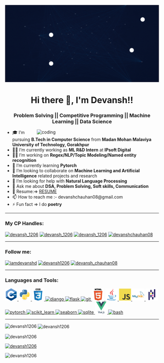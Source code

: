 <img src="github banner.gif">
<h1 align="center">Hi there 👋, I'm Devansh!!</h1>
<h3 align="center">Problem Solving || Competitive Programming || Machine Learning || Data Science</h3>
<img align="right" alt="coding" width="400" src="https://user-images.githubusercontent.com/55389276/140866485-8fb1c876-9a8f-4d6a-98dc-08c4981eaf70.gif">

<ul>

<li>🎓 I’m pursuing <b>B.Tech in Computer Science</b> from <b>Madan Mohan Malaviya University of Technology, Gorakhpur</b></li>
<li>🧑‍💻 I’m currently working as <b>ML R&D Intern</b> at <b>IPsoft Digital</b></li>
<li>🧑‍💻 I’m working on <b>Regex/NLP/Topic Modeling/Named entity recognition</b></li>
<li>🌱 I’m currently learning <b>Pytorch</b></li>
<li>👯 I’m looking to collaborate on <b>Machine Learning and Artificial Intelligence</b> related projects and research</li>
<li>🤝 I’m looking for help with <b>Natural Language Processing</b></li>
<li>💬 Ask me about <b>DSA, Problem Solving, Soft skills, Communication</b></li>
<li>📔 Resume:=> <a href="https://drive.google.com/file/d/1Zt0U9NcDJP343I_MmKdX-zllAmcgVXI2/view?usp=drive_link">RESUME</a> </li>
<li>📫 How to reach me :- devanshchauhan08@gmail.com</li>
<li>⚡ Fun fact => I do <b>poetry</b></li>
</ul>
<hr>
<h3 align="left">My CP Handles:</h3>
<p align="left">
<a href="https://www.codechef.com/users/devansh_1206" target="blank"><img align="center" src="https://cdn.jsdelivr.net/npm/simple-icons@3.1.0/icons/codechef.svg" alt="devansh_1206" height="30" width="40" /></a>
<a href="https://codeforces.com/profile/devansh_1206" target="blank"><img align="center" src="https://raw.githubusercontent.com/rahuldkjain/github-profile-readme-generator/master/src/images/icons/Social/codeforces.svg" alt="devansh_1206" height="30" width="40" /></a>
<a href="https://www.leetcode.com/devansh_1206" target="blank"><img align="center" src="https://raw.githubusercontent.com/rahuldkjain/github-profile-readme-generator/master/src/images/icons/Social/leet-code.svg" alt="devansh_1206" height="30" width="40" /></a>
<a href="https://auth.geeksforgeeks.org/user/devanshchauhan08" target="blank"><img align="center" src="https://raw.githubusercontent.com/rahuldkjain/github-profile-readme-generator/master/src/images/icons/Social/geeks-for-geeks.svg" alt="devanshchauhan08" height="30" width="40" /></a>
</p>
<hr>
<h3 align="left">Follow me:</h3>
<p align="left">
<a href="https://twitter.com/iamdevanshd" target="blank"><img align="center" src="https://raw.githubusercontent.com/rahuldkjain/github-profile-readme-generator/master/src/images/icons/Social/twitter.svg" alt="iamdevanshd" height="30" width="40" /></a>
<a href="https://linkedin.com/in/devansh1206" target="blank"><img align="center" src="https://raw.githubusercontent.com/rahuldkjain/github-profile-readme-generator/master/src/images/icons/Social/linked-in-alt.svg" alt="devansh1206" height="30" width="40" /></a>
<a href="https://instagram.com/devansh_chauhan08" target="blank"><img align="center" src="https://raw.githubusercontent.com/rahuldkjain/github-profile-readme-generator/master/src/images/icons/Social/instagram.svg" alt="devansh_chauhan08" height="30" width="40" /></a>
</p>
<hr>
<h3 align="left">Languages and Tools:</h3>
<p align="left"> 
  <a href="https://www.w3schools.com/cpp/" target="_blank" rel="noreferrer"> <img src="https://raw.githubusercontent.com/devicons/devicon/master/icons/cplusplus/cplusplus-original.svg" alt="cplusplus" width="40" height="40"/> </a>
  <a href="https://www.python.org" target="_blank" rel="noreferrer"> <img src="https://raw.githubusercontent.com/devicons/devicon/master/icons/python/python-original.svg" alt="python" width="40" height="40"/> </a>
  <a href="https://www.w3schools.com/css/" target="_blank" rel="noreferrer"> <img src="https://raw.githubusercontent.com/devicons/devicon/master/icons/css3/css3-original-wordmark.svg" alt="css3" width="40" height="40"/> </a>
  <a href="https://www.djangoproject.com/" target="_blank" rel="noreferrer"> <img src="https://cdn.worldvectorlogo.com/logos/django.svg" alt="django" width="40" height="40"/> </a>
  <a href="https://flask.palletsprojects.com/" target="_blank" rel="noreferrer"> <img src="https://www.vectorlogo.zone/logos/pocoo_flask/pocoo_flask-icon.svg" alt="flask" width="40" height="40"/> </a> <a href="https://git-scm.com/" target="_blank" rel="noreferrer"> <img src="https://www.vectorlogo.zone/logos/git-scm/git-scm-icon.svg" alt="git" width="40" height="40"/> </a>
  <a href="https://www.w3.org/html/" target="_blank" rel="noreferrer"> <img src="https://raw.githubusercontent.com/devicons/devicon/master/icons/html5/html5-original-wordmark.svg" alt="html5" width="40" height="40"/> </a>
  <a href="https://www.java.com" target="_blank" rel="noreferrer"> <img src="https://raw.githubusercontent.com/devicons/devicon/master/icons/java/java-original.svg" alt="java" width="40" height="40"/> </a>
  <a href="https://developer.mozilla.org/en-US/docs/Web/JavaScript" target="_blank" rel="noreferrer"> <img src="https://raw.githubusercontent.com/devicons/devicon/master/icons/javascript/javascript-original.svg" alt="javascript" width="40" height="40"/> </a>
  <a href="https://www.mysql.com/" target="_blank" rel="noreferrer"> <img src="https://raw.githubusercontent.com/devicons/devicon/master/icons/mysql/mysql-original-wordmark.svg" alt="mysql" width="40" height="40"/> </a> 
  <a href="https://pandas.pydata.org/" target="_blank" rel="noreferrer"> <img src="https://raw.githubusercontent.com/devicons/devicon/2ae2a900d2f041da66e950e4d48052658d850630/icons/pandas/pandas-original.svg" alt="pandas" width="40" height="40"/> </a> 
  <a href="https://pytorch.org/" target="_blank" rel="noreferrer"> <img src="https://www.vectorlogo.zone/logos/pytorch/pytorch-icon.svg" alt="pytorch" width="40" height="40"/> </a>
  <a href="https://scikit-learn.org/" target="_blank" rel="noreferrer"> <img src="https://upload.wikimedia.org/wikipedia/commons/0/05/Scikit_learn_logo_small.svg" alt="scikit_learn" width="40" height="40"/> </a>
  <a href="https://seaborn.pydata.org/" target="_blank" rel="noreferrer"> <img src="https://seaborn.pydata.org/_images/logo-mark-lightbg.svg" alt="seaborn" width="40" height="40"/> </a>
  <a href="https://www.sqlite.org/" target="_blank" rel="noreferrer"> <img src="https://www.vectorlogo.zone/logos/sqlite/sqlite-icon.svg" alt="sqlite" width="40" height="40"/> </a>
  <a href="https://vuejs.org/" target="_blank" rel="noreferrer"> <img src="https://raw.githubusercontent.com/devicons/devicon/master/icons/vuejs/vuejs-original-wordmark.svg" alt="vuejs" width="40" height="40"/> </a>
<a href="https://www.gnu.org/software/bash/" target="_blank" rel="noreferrer"> <img src="https://www.vectorlogo.zone/logos/gnu_bash/gnu_bash-icon.svg" alt="bash" width="40" height="40"/> </a> </p>
<hr>
<p><img align="left" src="https://github-readme-stats.vercel.app/api/top-langs?username=devansh1206&show_icons=true&locale=en&layout=compact" alt="devansh1206" /></p>

<p>&nbsp;<img align="center" src="https://github-readme-stats.vercel.app/api?username=devansh1206&show_icons=true&locale=en" alt="devansh1206" /></p>

<p><img align="center" src="https://github-readme-streak-stats.herokuapp.com/?user=devansh1206&" alt="devansh1206" /></p>
<p align="left"> <a href="https://github.com/ryo-ma/github-profile-trophy"><img src="https://github-profile-trophy.vercel.app/?username=devansh1206" alt="devansh1206" /></a> </p>

<p align="left"> <img src="https://komarev.com/ghpvc/?username=devansh1206&label=Profile%20views&color=0e75b6&style=flat" alt="devansh1206" /> </p>
